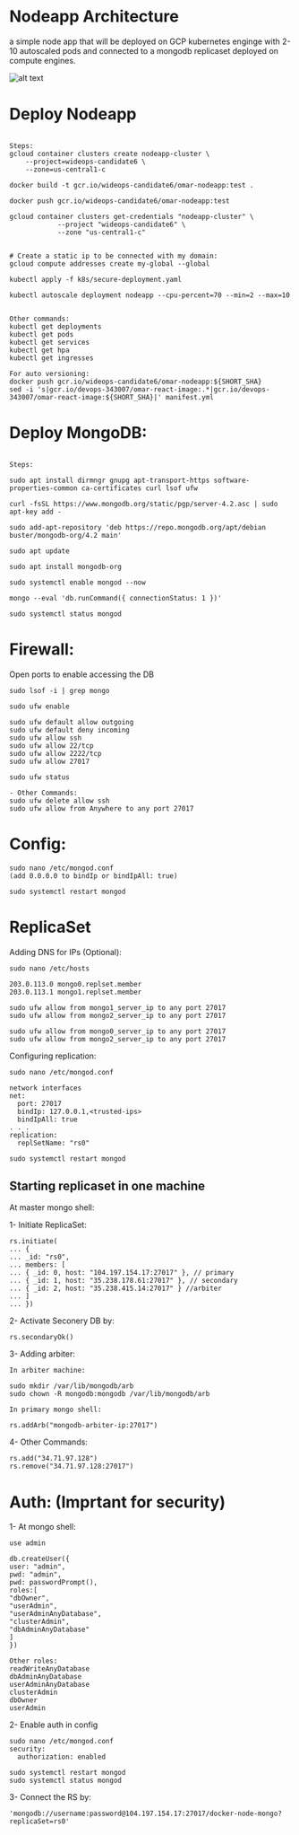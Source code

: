# Nodeapp Architecture

a simple node app that will be deployed on GCP kubernetes enginge with 2-10 autoscaled pods and connected to a mongodb replicaset deployed on compute engines.

![alt text](https://github.com/omarxs2/nodeapp/blob/main/nodeapp.png?raw=true)

# Deploy Nodeapp

```

Steps:
gcloud container clusters create nodeapp-cluster \
    --project=wideops-candidate6 \
    --zone=us-central1-c

docker build -t gcr.io/wideops-candidate6/omar-nodeapp:test .

docker push gcr.io/wideops-candidate6/omar-nodeapp:test

gcloud container clusters get-credentials "nodeapp-cluster" \
            --project "wideops-candidate6" \
            --zone "us-central1-c" 


# Create a static ip to be connected with my domain:
gcloud compute addresses create my-global --global

kubectl apply -f k8s/secure-deployment.yaml

kubectl autoscale deployment nodeapp --cpu-percent=70 --min=2 --max=10 


Other commands:
kubectl get deployments
kubectl get pods
kubectl get services
kubectl get hpa
kubectl get ingresses

For auto versioning:
docker push gcr.io/wideops-candidate6/omar-nodeapp:${SHORT_SHA}
sed -i 's|gcr.io/devops-343007/omar-react-image:.*|gcr.io/devops-343007/omar-react-image:${SHORT_SHA}|' manifest.yml

```


# Deploy MongoDB:

```

Steps:

sudo apt install dirmngr gnupg apt-transport-https software-properties-common ca-certificates curl lsof ufw

curl -fsSL https://www.mongodb.org/static/pgp/server-4.2.asc | sudo apt-key add -

sudo add-apt-repository 'deb https://repo.mongodb.org/apt/debian buster/mongodb-org/4.2 main'

sudo apt update

sudo apt install mongodb-org

sudo systemctl enable mongod --now

mongo --eval 'db.runCommand({ connectionStatus: 1 })'

sudo systemctl status mongod

```



# Firewall: 

Open ports to enable accessing the DB

```
sudo lsof -i | grep mongo

sudo ufw enable

sudo ufw default allow outgoing
sudo ufw default deny incoming
sudo ufw allow ssh
sudo ufw allow 22/tcp
sudo ufw allow 2222/tcp
sudo ufw allow 27017

sudo ufw status

- Other Commands:
sudo ufw delete allow ssh
sudo ufw allow from Anywhere to any port 27017
```


# Config:

```
sudo nano /etc/mongod.conf
(add 0.0.0.0 to bindIp or bindIpAll: true)

sudo systemctl restart mongod
```


# ReplicaSet 

Adding DNS for IPs (Optional):

```
sudo nano /etc/hosts

203.0.113.0 mongo0.replset.member
203.0.113.1 mongo1.replset.member

sudo ufw allow from mongo1_server_ip to any port 27017
sudo ufw allow from mongo2_server_ip to any port 27017

sudo ufw allow from mongo0_server_ip to any port 27017
sudo ufw allow from mongo2_server_ip to any port 27017
```


Configuring replication:
```
sudo nano /etc/mongod.conf

network interfaces
net:
  port: 27017
  bindIp: 127.0.0.1,<trusted-ips>
  bindIpAll: true
. . .
replication:
  replSetName: "rs0"

sudo systemctl restart mongod
```

## Starting replicaset in one machine


At master mongo shell:

1- Initiate ReplicaSet:
```
rs.initiate(
... {
... _id: "rs0",
... members: [
... { _id: 0, host: "104.197.154.17:27017" }, // primary
... { _id: 1, host: "35.238.178.61:27017" }, // secondary
... { _id: 2, host: "35.238.415.14:27017" } //arbiter
... ]
... })
```

2- Activate Seconery DB by:
```
rs.secondaryOk()
```


3- Adding arbiter: 
```
In arbiter machine:

sudo mkdir /var/lib/mongodb/arb
sudo chown -R mongodb:mongodb /var/lib/mongodb/arb

In primary mongo shell:

rs.addArb("mongodb-arbiter-ip:27017")
```

4- Other Commands:
```
rs.add("34.71.97.128")
rs.remove("34.71.97.128:27017")
```

# Auth: (Imprtant for security)

1- At mongo shell: 

```
use admin

db.createUser({
user: "admin",
pwd: "admin",
pwd: passwordPrompt(),
roles:[
"dbOwner", 
"userAdmin", 
"userAdminAnyDatabase",
"clusterAdmin",
"dbAdminAnyDatabase"
]
})

Other roles:
readWriteAnyDatabase
dbAdminAnyDatabase
userAdminAnyDatabase
clusterAdmin
dbOwner 
userAdmin

```


2- Enable auth in config
```
sudo nano /etc/mongod.conf
security:
  authorization: enabled

sudo systemctl restart mongod
sudo systemctl status mongod
```


3- Connect the RS by: 
```
'mongodb://username:password@104.197.154.17:27017/docker-node-mongo?replicaSet=rs0'
```